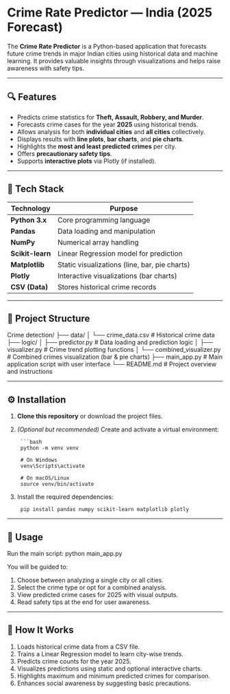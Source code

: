 # Crime Rate Predictor — India (2025 Forecast)

The **Crime Rate Predictor** is a Python-based application that forecasts future crime trends in major Indian cities using historical data and machine learning. It provides valuable insights through visualizations and helps raise awareness with safety tips.

---

## 🔍 Features

- Predicts crime statistics for **Theft, Assault, Robbery, and Murder**.
- Forecasts crime cases for the year **2025** using historical trends.
- Allows analysis for both **individual cities** and **all cities** collectively.
- Displays results with **line plots**, **bar charts**, and **pie charts**.
- Highlights the **most and least predicted crimes** per city.
- Offers **precautionary safety tips**.
- Supports **interactive plots** via Plotly (if installed).

---

## 🧰 Tech Stack

|    Technology     |               Purpose                         |
|------------------ |---------------------------------------------- |
| **Python 3.x**    | Core programming language                     |
| **Pandas**        | Data loading and manipulation                 |
| **NumPy**         | Numerical array handling                      |
| **Scikit-learn**  | Linear Regression model for prediction        |
| **Matplotlib**    | Static visualizations (line, bar, pie charts) |
| **Plotly**        | Interactive visualizations (bar charts)       |
| **CSV (Data)**    | Stores historical crime records               |

---

## 📁 Project Structure

Crime detection/
├── data/
│ └── crime_data.csv # Historical crime data
├── logic/
│ ├── predictor.py # Data loading and prediction logic
│ ├── visualizer.py # Crime trend plotting functions
│ └── combined_visualizer.py # Combined crimes visualization (bar & pie charts)
├── main_app.py # Main application script with user interface
└── README.md # Project overview and instructions

---

## ⚙️ Installation

1. **Clone this repository** or download the project files.

2. *(Optional but recommended)* Create and activate a virtual environment:

        ```bash
        python -m venv venv
        
        # On Windows
        venv\Scripts\activate
        
        # On macOS/Linux
        source venv/bin/activate

3. Install the required dependencies:
        
        pip install pandas numpy scikit-learn matplotlib plotly

---

## 🚀 Usage

Run the main script:
    python main_app.py

You will be guided to:
1. Choose between analyzing a single city or all cities.
2. Select the crime type or opt for a combined analysis.
3. View predicted crime cases for 2025 with visual outputs.
4. Read safety tips at the end for user awareness.

---

## 🧠 How It Works

1. Loads historical crime data from a CSV file.
2. Trains a Linear Regression model to learn city-wise trends.
3. Predicts crime counts for the year 2025.
4. Visualizes predictions using static and optional interactive charts.
5. Highlights maximum and minimum predicted crimes for comparison.
6. Enhances social awareness by suggesting basic precautions.